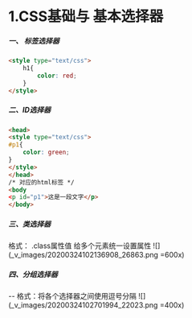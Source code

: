 # 1.CSS基础与 基本选择器

##### 一、 标签选择器
```html
<style type="text/css">
	h1{
		color: red;
	}
</style>
```

##### 二、ID选择器
```html
<head>
<style type="text/css">
#p1{
	color: green;
}
</style>
</head>
/* 对应的html标签 */
<body
<p id="p1">这是一段文字</p>
</body>
```
##### 三、类选择器
格式： .class属性值
给多个元素统一设置属性
![](_v_images/20200324102136908_26863.png =600x)
##### 四、分组选择器
-- 格式：将各个选择器之间使用逗号分隔
![](_v_images/20200324102701994_22023.png =400x)